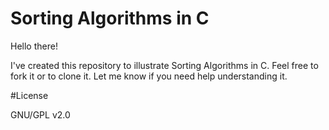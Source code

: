 # Sorting Algorithms in C

Hello there!

I've created this repository to illustrate Sorting Algorithms in C.
Feel free to fork it or to clone it. Let me know if you need help understanding it.

#License

GNU/GPL v2.0